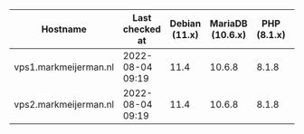 | Hostname              | Last checked at  | Debian (11.x) | MariaDB (10.6.x) | PHP (8.1.x)                                 | Nginx (1.20.x) | Composer (2.1.x) | RabbitMQ (3.9.11) | Erlang (24) |
|-----------------------|------------------|---------------|------------------|---------------------------------------------|----------------|------------------|-------------------|-------------|
| vps1.markmeijerman.nl | 2022-08-04 09:19 | 11.4 | 10.6.8 | 8.1.8 | 1.22.0 | version |  |  |
| vps2.markmeijerman.nl | 2022-08-04 09:19 | 11.4 | 10.6.8 | 8.1.8 | 1.22.0 | version | 3.9.11 | 23 |
